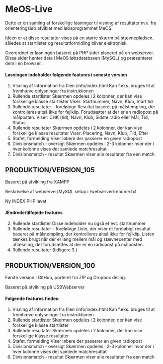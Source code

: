 # MeOS-Live

Dette er en samling af forskellige løsninger til visning af resultater m.v.
fra orienteringsløb afviklet med løbsprogrammet MeOS.

Ideen er at disse resultater vises på en større skærm på stævnepladsen, således
at startlister og resultatformidling bliver elektronisk.

Overordnet er løsningen baseret på PHP sider placeret på en webserver. Disse sider henter
data i MeOS løbsdatabasen (MySQL) og præsenterer dem i en browser.

#### Løsningen indeholder følgende features i seneste version
1.  Visning af information fra filen /info/index.html
    Kan f.eks. bruges til at fremhæve oplysninger fra instruktionen
2.  Rullende startlister
    Skærmen opdeles i 2 kolonner, der kan vise forskellige klasse startlister
    Viser: Startnummer, Navn, Klub, Start tid
3.  Rullende resultater - foreløbige
    Resultat baseret på målstempling, der kontrolleres altså ikke for fejlklip. Forudsætter at der er en radiopost på målposten.
    Viser: CHK (tid),  Navn, Klub, Sidste radio eller Mål, Tid, Status
4.  Rullende resultater
    Skærmen opdeles i 2 kolonner, der kan vise forskellige klasse resultater
    Viser: Placering, Navn, Klub, Tid, Efter
5.  Stafet, formelding
    Viser løbere der passerer en given radiopost
6.  Divisionsmatch - oversigt
    Skærmen opdeles i 2-3 kolonner hvor der i hver kolonne vises det samlede matchresultat
7.  Divisionsmatch - resultat
    Skærmen viser alle resultater fra een match


## PRODUKTION/VERSION_105
Baseret på afvikling fra XAMPP

Beskrivelse af webserver/MySQL setup i /webserver/readme.txt

Ny INDEX.PHP lavet

#### Ændrede/tilføjede features
2.  Rullende startlister
    Disse indeholder nu også et evt. startnummer
3.  Rullende resultater - foreløbige
    Liste, der viser et foreløbigt resultat baseret på målstempling, der kontrolleres altså ikke for fejlklip.
    Listen tænkes brugt når der er lang mellem mål og stævnecenter med aflæsning, det forudsættes at der er en radiopost på målposten.
4.  Rullende resultater
    (tidligere 3.)


## PRODUKTION/VERSION_100
Første version i GitHub, porteret fra ZIP og Dropbox deling.

Baseret på afvikling på USBWebserver

#### Følgende features findes:
1.  Visning af information fra filen /info/index.html
    Kan f.eks. bruges til at fremhæve oplysninger fra instruktionen
2.  Rullende startlister
    Skærmen opdeles i 2 kolonner, der kan vise forskellige klasse startlister
3.  Rullende resultater
    Skærmen opdeles i 2 kolonner, der kan vise forskellige klasse resultater
4.  Stafet, formelding
    Viser løbere der passerer en given radiopost
5.  Divisionsmatch - oversigt
    Skærmen opdeles i 2-3 kolonner hvor der i hver kolonne vises det samlede matchresultat
6.  Divisionsmatch - resultat
    Skærmen viser alle resultater fra een match
